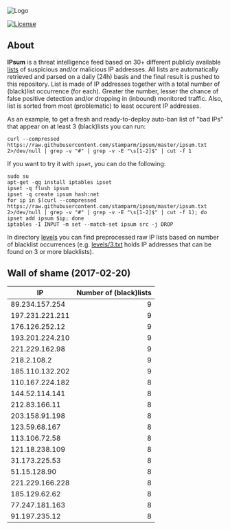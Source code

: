 ![Logo](logo.png)

[![License](https://img.shields.io/badge/license-Public_domain-red.svg)](https://wiki.creativecommons.org/wiki/Public_domain)

About
----

**IPsum** is a threat intelligence feed based on 30+ different publicly available [lists](https://github.com/stamparm/maltrail) of suspicious and/or malicious IP addresses. All lists are automatically retrieved and parsed on a daily (24h) basis and the final result is pushed to this repository. List is made of IP addresses together with a total number of (black)list occurrence (for each). Greater the number, lesser the chance of false positive detection and/or dropping in (inbound) monitored traffic. Also, list is sorted from most (problematic) to least occurent IP addresses.

As an example, to get a fresh and ready-to-deploy auto-ban list of "bad IPs" that appear on at least 3 (black)lists you can run:

```
curl --compressed https://raw.githubusercontent.com/stamparm/ipsum/master/ipsum.txt 2>/dev/null | grep -v "#" | grep -v -E "\s[1-2]$" | cut -f 1
```

If you want to try it with `ipset`, you can do the following:

```
sudo su
apt-get -qq install iptables ipset
ipset -q flush ipsum
ipset -q create ipsum hash:net
for ip in $(curl --compressed https://raw.githubusercontent.com/stamparm/ipsum/master/ipsum.txt 2>/dev/null | grep -v "#" | grep -v -E "\s[1-2]$" | cut -f 1); do ipset add ipsum $ip; done
iptables -I INPUT -m set --match-set ipsum src -j DROP
```

In directory [levels](levels) you can find preprocessed raw IP lists based on number of blacklist occurrences (e.g. [levels/3.txt](levels/3.txt) holds IP addresses that can be found on 3 or more blacklists).

Wall of shame (2017-02-20)
----

|IP|Number of (black)lists|
|---|--:|
89.234.157.254|9
197.231.221.211|9
176.126.252.12|9
193.201.224.210|9
221.229.162.98|9
218.2.108.2|9
185.110.132.202|9
110.167.224.182|8
144.52.114.141|8
212.83.166.11|8
203.158.91.198|8
123.59.68.167|8
113.106.72.58|8
121.18.238.109|8
31.173.225.53|8
51.15.128.90|8
221.229.166.228|8
185.129.62.62|8
77.247.181.163|8
91.197.235.12|8
